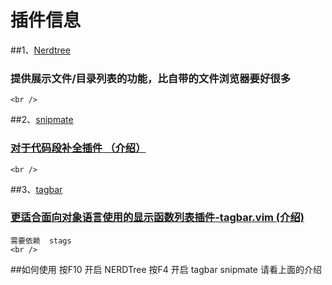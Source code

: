 # 插件信息
##1、<a href="http://www.vim.org/scripts/script.php?script_id=1658">Nerdtree</a>
###	提供展示文件/目录列表的功能，比自带的文件浏览器要好很多
	<br />
##2、<a href="http://www.vim.org/scripts/script.php?script_id=2540">snipmate</a>
###	<a href="http://www.vimer.cn/2010/04/vimgvim%E4%B8%AD%E5%AF%B9snipmate%E7%9A%84%E5%B0%8F%E5%A6%99%E7%94%A8.html">对于代码段补全插件 （介绍）</a>
	<br />
##3、<a href="http://www.vim.org/scripts/script.php?script_id=3465">tagbar</a>
###	<a href="http://www.vimer.cn/2011/03/%E6%9B%B4%E9%80%82%E5%90%88%E9%9D%A2%E5%90%91%E5%AF%B9%E8%B1%A1%E8%AF%AD%E8%A8%80%E4%BD%BF%E7%94%A8%E7%9A%84%E6%98%BE%E7%A4%BA%E5%87%BD%E6%95%B0%E5%88%97%E8%A1%A8%E6%8F%92%E4%BB%B6-tagbar-vim.html">更适合面向对象语言使用的显示函数列表插件-tagbar.vim (介绍)</a>
	需要依赖  stags
	<br />
	
##如何使用
  按F10 开启 NERDTree
  按F4 开启 tagbar
  snipmate 请看上面的介绍

